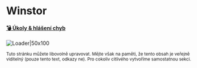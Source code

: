# Winstor

#### [💣 Úkoly & hlášení chyb](https://github.com/WinstorApps/winstor/issues)

![Loader|50x100](https://user-images.githubusercontent.com/8235486/231690909-2583a260-dbd2-4c4d-afec-96e655d8fd06.svg)


<sub>Tuto stránku můžete libovolně upravovat. Mějte však na paměti, že tento obsah je veřejně viditelný (pouze tento text, odkazy ne). Pro cokoliv citlivého vytvoříme samostatnou sekci.</sub>
